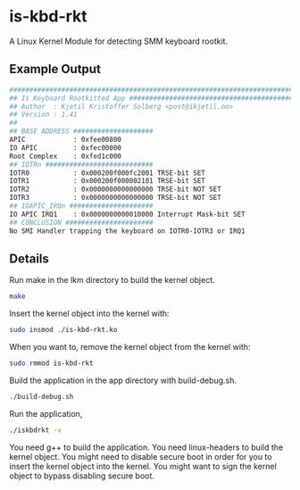 # is-kbd-rkt
A Linux Kernel Module for detecting SMM keyboard rootkit. 
 
## Example Output 
```bash
################################################################################
## Is Keyboard Rootkitted App ##################################################
## Author  : Kjetil Kristoffer Solberg <post@ikjetil.no>
## Version : 1.41
##
## BASE ADDRESS ####################
APIC            : 0xfee00800
IO APIC         : 0xfec00000
Root Complex    : 0xfed1c000
## IOTRn ###########################
IOTR0           : 0x000200f000fc2001 TRSE-bit SET
IOTR1           : 0x000200f000002101 TRSE-bit SET
IOTR2           : 0x0000000000000000 TRSE-bit NOT SET
IOTR3           : 0x0000000000000000 TRSE-bit NOT SET
## IOAPIC_IRQn #####################
IO APIC IRQ1    : 0x0000000000010000 Interrupt Mask-bit SET
## CONCLUSION ######################
No SMI Handler trapping the keyboard on IOTR0-IOTR3 or IRQ1
```

## Details 
Run make in the lkm directory to build the kernel object.
```bash
make
```

Insert the kernel object into the kernel with: 
```bash
sudo insmod ./is-kbd-rkt.ko
```

When you want to, remove the kernel object from the kernel with:
```bash
sudo rmmod is-kbd-rkt
```

Build the application in the app directory with build-debug.sh.
```bash
./build-debug.sh
```

Run the application,
```bash
./iskbdrkt -v
```

You need g++ to build the application. 
You need linux-headers to build the kernel object. 
You might need to disable secure boot in order for you to insert the kernel object into the kernel. 
You might want to sign the kernel object to bypass disabling secure boot.
